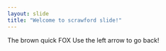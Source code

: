 ```yaml
---
layout: slide
title: "Welcome to scrawford slide!"
---
```

The brown quick FOX
Use the left arrow to go back!